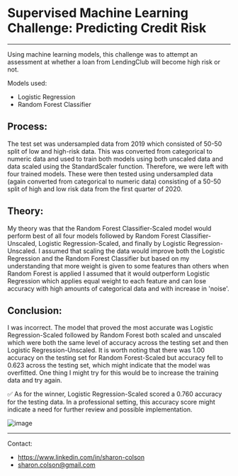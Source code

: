# Supervised Machine Learning Challenge: Predicting Credit Risk
<hr>

Using machine learning models, this challenge was to attempt an assessment at whether a loan from LendingClub will become high risk or not. 

Models used:

* Logistic Regression
* Random Forest Classifier


## Process:

The test set was undersampled data from 2019 which consisted of 50-50 split of low and high-risk data. This was converted from categorical to numeric data and used to train both models using both unscaled data and data scaled using the StandardScaler function. Therefore, we were left with four trained models. These were then tested using undersampled data (again converted from categorical to numeric data) consisting of a 50-50 split of high and low risk data from the first quarter of 2020. 


## Theory:

My theory was that the Random Forest Classifier-Scaled model would perform best of all four models followed by Random Forest Classifier-Unscaled, Logistic Regression-Scaled, and finally by Logistic Regression-Unscaled. I assumed that scaling the data would improve both the Logistic Regression and the Random Forest Classifier but based on my understanding that more weight is given to some features than others when Random Forest is applied I assumed that it would outperform Logistic Regression which applies equal weight to each feature and can lose accuracy with high amounts of categorical data and with increase in 'noise'.

## Conclusion:  

I was incorrect. The model that proved the most accurate was Logistic Regression-Scaled followed by Random Forest both scaled and unscaled which were both the same level of accuracy across the testing set and then Logistic Regression-Unscaled. It is worth noting that there was 1.00 accuracy on the testing set for Random Forest-Scaled but accuracy fell to 0.623 across the testing set, which might indicate that the model was overfitted. One thing I might try for this would be to increase the training data and try again. 

✅ As for the winner, Logistic Regression-Scaled scored a 0.760 accuracy for the testing data. In a professional setting, this accuracy score might indicate a need for further review and possible implementation. 


![image](https://user-images.githubusercontent.com/83737584/140003154-041fa09f-256a-404d-8d74-f5420d370876.png)

<hr>
Contact:

* https://www.linkedin.com/in/sharon-colson
* sharon.colson@gmail.com


